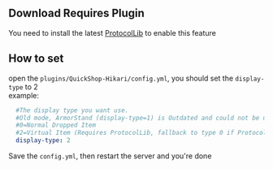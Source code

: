 ## Download Requires Plugin
You need to install the latest [ProtocolLib](https://www.spigotmc.org/resources/protocollib.1997/) to enable this feature
## How to set
open the `plugins/QuickShop-Hikari/config.yml`, you should set the `display-type` to 2  
example:
```yaml
  #The display type you want use.
  #Old mode, ArmorStand (display-type=1) is Outdated and could not be used
  #0=Normal Dropped Item
  #2=Virtual Item (Requires ProtocolLib, fallback to type 0 if ProtocolLib is not installed)
  display-type: 2
```
Save the `config.yml`, then restart the server and you're done